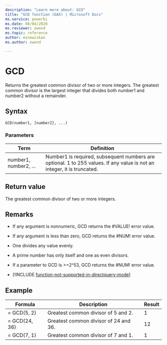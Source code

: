 ```yaml
---
description: "Learn more about: GCD"
title: "GCD function (DAX) | Microsoft Docs"
ms.service: powerbi 
ms.date: 08/04/2020
ms.reviewer: owend
ms.topic: reference
author: minewiskan
ms.author: owend

---
```

# GCD

Returns the greatest common divisor of two or more integers. The greatest common divisor is the largest integer that divides both number1 and number2 without a remainder.  
  
## Syntax  
  
```dax
GCD(number1, [number2], ...)  
```
  
### Parameters  
  
|Term|Definition|  
|--------|--------------|  
|number1, number2, ...|Number1 is required, subsequent numbers are optional. 1 to 255 values. If any value is not an integer, it is truncated.|  
  
## Return value

The greatest common divisor of two or more integers.  
  
## Remarks

- If any argument is nonnumeric, GCD returns the #VALUE! error value.  
  
- If any argument is less than zero, GCD returns the #NUM! error value.  
  
- One divides any value evenly.  
  
- A prime number has only itself and one as even divisors.  
  
- If a parameter to GCD is &gt;=2^53, GCD returns the #NUM! error value.  

- [!INCLUDE [function-not-supported-in-directquery-mode](includes/function-not-supported-in-directquery-mode.md)]

## Example  
  
|Formula|Description|Result|  
|-----------|---------------|----------|  
|= GCD(5, 2)|Greatest common divisor of 5 and 2.|1|  
|= GCD(24, 36)|Greatest common divisor of 24 and 36.|12|  
|= GCD(7, 1)|Greatest common divisor of 7 and 1.|1|  
